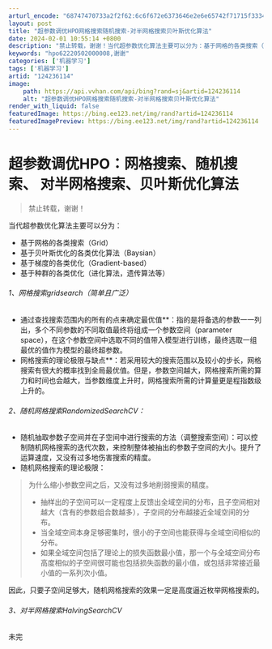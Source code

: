 ```yaml
---
arturl_encode: "68747470733a2f2f62:6c6f672e6373646e2e6e65742f71715f33343132303031352f:61727469636c652f64657461696c732f313234323336313134"
layout: post
title: "超参数调优HPO网格搜索随机搜索-对半网格搜索贝叶斯优化算法"
date: 2024-02-01 10:55:14 +0800
description: "禁止转载，谢谢！当代超参数优化算法主要可以分为：基于网格的各类搜索（Grid）基于贝叶斯优化的各类优"
keywords: "hpo62220502000008,谢谢"
categories: ['机器学习']
tags: ['机器学习']
artid: "124236114"
image:
    path: https://api.vvhan.com/api/bing?rand=sj&artid=124236114
    alt: "超参数调优HPO网格搜索随机搜索-对半网格搜索贝叶斯优化算法"
render_with_liquid: false
featuredImage: https://bing.ee123.net/img/rand?artid=124236114
featuredImagePreview: https://bing.ee123.net/img/rand?artid=124236114
---
```


# 超参数调优HPO：网格搜索、随机搜索、 对半网格搜索、贝叶斯优化算法

> 禁止转载，谢谢！

当代超参数优化算法主要可以分为：

* 基于网格的各类搜索（Grid）
* 基于贝叶斯优化的各类优化算法（Baysian）
* 基于梯度的各类优化（Gradient-based）
* 基于种群的各类优化（进化算法，遗传算法等）

###### 1、网格搜索gridsearch（简单且广泛）

* 通过查找搜索范围内的所有的点来确定最优值\*\*：指的是将备选的参数一一列出，多个不同参数的不同取值最终将组成一个参数空间（parameter space），在这个参数空间中选取不同的值带入模型进行训练，最终选取一组最优的值作为模型的最终超参数。
* 网格搜索的理论极限与缺点\*\*：若采用较大的搜索范围以及较小的步长，网格搜索有很大的概率找到全局最优值。但是，参数空间越大，网格搜索所需的算力和时间也会越大，当参数维度上升时，网格搜索所需的计算量更是程指数级上升的。

###### 2、随机网格搜索RandomizedSearchCV：

* 随机抽取参数子空间并在子空间中进行搜索的方法（调整搜索空间）：可以控制随机网格搜索的迭代次数，来控制整体被抽出的参数子空间的大小。提升了运算速度，又没有过多地伤害搜索的精度。
* 随机网格搜索的理论极限：

> 为什么缩小参数空间之后，又没有过多地削弱搜索的精度。
>
> * 抽样出的子空间可以一定程度上反馈出全域空间的分布，且子空间相对越大（含有的参数组合数越多），子空间的分布越接近全域空间的分布。
> * 当全域空间本身足够密集时，很小的子空间也能获得与全域空间相似的分布。
> * 如果全域空间包括了理论上的损失函数最小值，那一个与全域空间分布高度相似的子空间很可能也包括损失函数的最小值，或包括非常接近最小值的一系列次小值。

因此，只要子空间足够大，随机网格搜索的效果一定是高度逼近枚举网格搜索的。

###### 3、对半网格搜索HalvingSearchCV

未完